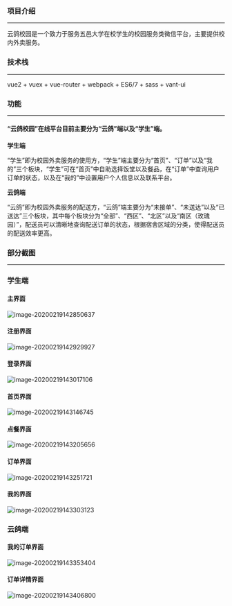 ### 项目介绍

------

云鸽校园是一个致力于服务五邑大学在校学生的校园服务类微信平台，主要提供校内外卖服务。

### 技术栈

------

vue2 + vuex + vue-router + webpack + ES6/7 + sass + vant-ui

### 功能

------

#### **“云鸽校园”在线平台目前主要分为“云鸽”端以及“学生”端。**

**学生端**

“学生”即为校园外卖服务的使用方，“学生”端主要分为“首页”、“订单”以及“我的”三个板块，“学生”可在“首页”中自助选择饭堂以及餐品，在“订单”中查询用户订单的状态，以及在“我的”中设置用户个人信息以及联系平台。

**云鸽端**

“云鸽”即为校园外卖服务的配送方，“云鸽”端主要分为“未接单”、“未送达”以及“已送达”三个板块，其中每个板块分为“全部”、“西区”、“北区”以及“南区（玫瑰园）”，配送员可以清晰地查询配送订单的状态，根据宿舍区域的分类，使得配送员的配送效率更高。

### 部分截图

------

### 学生端

#### **主界面**

![image-20200219142850637](C:\Users\吴泽\AppData\Roaming\Typora\typora-user-images\image-20200219142850637.png)

#### 注册界面

![image-20200219142929927](C:\Users\吴泽\AppData\Roaming\Typora\typora-user-images\image-20200219142929927.png)

#### 登录界面

![image-20200219143017106](C:\Users\吴泽\AppData\Roaming\Typora\typora-user-images\image-20200219143017106.png)



#### 首页界面

![image-20200219143146745](C:\Users\吴泽\AppData\Roaming\Typora\typora-user-images\image-20200219143146745.png)

#### 点餐界面

![image-20200219143205656](C:\Users\吴泽\AppData\Roaming\Typora\typora-user-images\image-20200219143205656.png)

#### 订单界面

![image-20200219143251721](C:\Users\吴泽\AppData\Roaming\Typora\typora-user-images\image-20200219143251721.png)

#### 我的界面

![image-20200219143303123](C:\Users\吴泽\AppData\Roaming\Typora\typora-user-images\image-20200219143303123.png)

### 云鸽端

#### 我的订单界面

![image-20200219143353404](C:\Users\吴泽\AppData\Roaming\Typora\typora-user-images\image-20200219143353404.png)

#### 订单详情界面

![image-20200219143406800](C:\Users\吴泽\AppData\Roaming\Typora\typora-user-images\image-20200219143406800.png)

